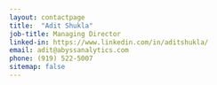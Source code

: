 ```yaml
---
layout: contactpage
title:  "Adit Shukla"
job-title: Managing Director
linked-in: https://www.linkedin.com/in/aditshukla/
email: adit@abyssanalytics.com
phone: (919) 522-5007
sitemap: false
---
```


